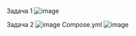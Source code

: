 Задача 1
![image](https://github.com/user-attachments/assets/f95aa97d-6d81-4286-8903-e9d051f102eb)

Задача 2
![image](https://github.com/user-attachments/assets/af68100e-5a39-472e-8386-8a5ea92ad29e)
Compose.yml
![image](https://github.com/user-attachments/assets/de50c46f-8abd-47a0-9d53-28fafd6f5e33)
